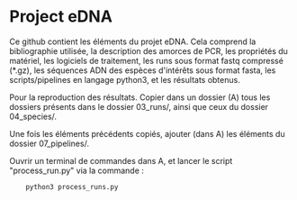 # Project eDNA

Ce github contient les éléments du projet eDNA. Cela comprend la bibliographie utilisée, la description des amorces de PCR, les propriétés du matériel, les logiciels de traitement, les runs sous format fastq compressé (*.gz), les séquences ADN des espèces d'intérêts sous format fasta, les scripts/pipelines en langage python3, et les résultats obtenus.

Pour la reproduction des résultats. Copier dans un dossier (A) tous les dossiers présents dans le dossier 03_runs/, ainsi que ceux du dossier 04_species/.

Une fois les éléments précédents copiés, ajouter (dans A) les éléments du dossier 07_pipelines/.

Ouvrir un terminal de commandes dans A, et lancer le script "process_run.py" via la commande : 

```bash
    python3 process_runs.py
```
